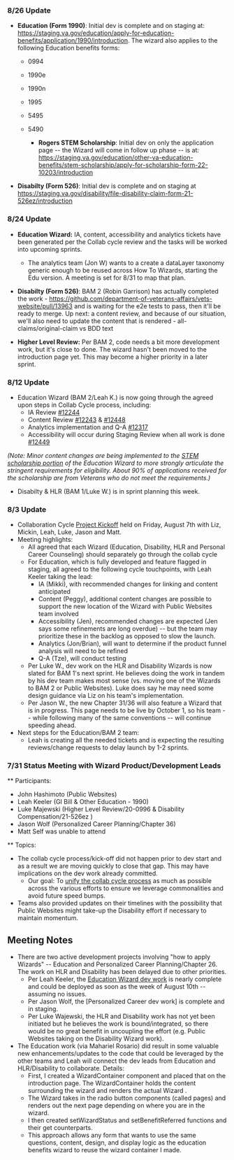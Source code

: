 ### 8/26 Update


- **Education (Form 1990)**: Initial dev is complete and on staging at: https://staging.va.gov/education/apply-for-education-benefits/application/1990/introduction. The wizard also applies to the following Education benefits forms:
  - 0994
  - 1990e
  - 1990n
  - 1995
  - 5495
  - 5490
  
      - **Rogers STEM Scholarship**: Initial dev on only the application page -- the Wizard will come in follow up phase -- is at: https://staging.va.gov/education/other-va-education-benefits/stem-scholarship/apply-for-scholarship-form-22-10203/introduction

- **Disabilty (Form 526)**: Initial dev is complete and on staging at https://staging.va.gov/disability/file-disability-claim-form-21-526ez/introduction


### 8/24 Update

- **Education Wizard:**  IA, content, accessibility and analytics tickets have been generated per the Collab cycle review and the tasks will be worked into upcoming sprints.
   - The analytics team (Jon W) wants to a create a dataLayer taxonomy generic enough to be reused across How To Wizards, starting the Edu version.  A meeting is set for 8/31 to map that plan.

- **Disabilty (Form 526)**: BAM 2 (Robin Garrison) has actually completed the work - https://github.com/department-of-veterans-affairs/vets-website/pull/13963 and is waiting for the e2e tests to pass, then it'll be ready to merge. Up next: a content review, and because of our situation, we'll also need to update the content that is rendered - all-claims/original-claim vs BDD text

- **Higher Level Review:** Per BAM 2, code needs a bit more development work, but it's close to done. The wizard hasn't been moved to the introduction page yet. This may become a higher priority in a later sprint.


### 8/12 Update

- Education Wizard (BAM 2/Leah K.) is now going through the agreed upon steps in Collab Cycle process, including:
  - IA Review [#12244](https://github.com/department-of-veterans-affairs/va.gov-team/issues/12244)
  - Content Review [#12243](https://app.zenhub.com/workspaces/vsp-5cedc9cce6e3335dc5a49fc4/issues/department-of-veterans-affairs/va.gov-team/12243) & [#12448](https://github.com/department-of-veterans-affairs/va.gov-team/issues/12248)
  - Analytics implementation and Q-A [#12317](https://github.com/department-of-veterans-affairs/va.gov-team/issues/12317)
  - Accessibility will occur during Staging Review when all work is done [#12449](https://github.com/department-of-veterans-affairs/va.gov-team/issues/12249)

*(Note: Minor content changes are being implemented to the [STEM scholarship portion](https://github.com/department-of-veterans-affairs/va.gov-team/blob/master/products/education-careers/stem/stem-standalone-10203/10203_product_outline.md) of the Education Wizard to more strongly articulate the stringent requirements for eligibility.  About 90% of applications received for the scholarship are from Veterans who do not meet the requirements.)*
  
- Disabilty & HLR (BAM 1/Luke W.) is in sprint planning this week.


### 8/3 Update

- Collaboration Cycle [Project Kickoff](https://github.com/department-of-veterans-affairs/va.gov-team/issues/116450) held on Friday, August 7th with Liz, Mickin, Leah, Luke, Jason and Matt.   
- Meeting highlights:
  - All agreed that each Wizard (Education, Disability, HLR and Personal Career Counseling) should separately go through the collab cycle
  - For Education, which is fully developed and feature flagged in staging, all agreed to the following cycle touchpoints, with Leah Keeler taking the lead:
      - IA (Mikki), with recommended changes for linking and content anticipated
      - Content (Peggy), additional content changes are possible to support the new location of the Wizard with Public Websites team involved
      - Accessibility (Jen), recommended changes are expected (Jen says some refinements are long overdue) -- but the team may prioritize these in the backlog as opposed to slow the launch.
      - Analytics (Jon/Brian), will want to determine if the product funnel analysis will need to be refined
      - Q-A (Tze), will conduct testing
  - Per Luke W., dev work on the HLR and Disability Wizards is now slated for BAM 1's next sprint. He believes doing the work in tandem by his dev team makes most sense (vs. moving one of the Wizards to BAM 2 or Public Websites).   Luke does say he may need some design guidance via Liz on his team's implementation.
  - Per Jason W., the new Chapter 31/36 will also feature a Wizard that is in progress.   This page needs to be live by October 1, so his team -- while following many of the same conventions -- will continue speeding ahead. 
- Next steps for the Education/BAM 2 team:
  - Leah is creating all the needed tickets and is expecting the resulting reviews/change requests to delay launch by 1-2 sprints.
  
### 7/31 Status Meeting with Wizard Product/Development Leads
** Participants:
- John Hashimoto (Public Websites)
- Leah Keeler (GI Bill & Other Education - 1990)
- Luke Majewski (Higher Level Review/20-0996 & Disability Compensation/21-526ez )
- Jason Wolf (Personalized Career Planning/Chapter 36)
- Matt Self was unable to attend

** Topics:

- The collab cycle process/kick-off did not happen prior to dev start and as a result we are moving quickly to close that gap.  This may have implications on the dev work already committed.
  - Our goal: To [unify the collab cycle process](https://github.com/department-of-veterans-affairs/va.gov-team/issues/7549) as much as possible across the various efforts to ensure we leverage commonalities and avoid future speed bumps.
- Teams also provided updates on their timelines with the possibility that Public Websites might take-up the Disability effort if necessary to maintain momentum.

## Meeting Notes

- There are two active development projects involving "how to apply Wizards" -- Education and Personalized Career Planning/Chapter 26.  The work on HLR and Disability has been delayed due to other priorities.
  - Per Leah Keeler, the [Education Wizard dev work](https://github.com/department-of-veterans-affairs/va.gov-team/issues/11227) is nearly complete and could be deployed as soon as the week of August 10th -- assuming no issues.
  - Per Jason Wolf, the [Personalized Career dev work] is complete and in staging.
  - Per Luke Wajewski, the HLR and Disability work has not yet been initiated but he believes the work is bound/integrated, so there would be no great benefit in uncoupling the effort (e.g. Public Websites taking on the Disability Wizard work).
- The Education work (via Mahariel Rosario) did result in some valuable new enhancements/updates to the code that could be leveraged by the other teams and Leah will connect the dev leads from Education and HLR/Disability to collaborate. Details:
  - First, I created a WizardContainer component and placed that on the introduction page.  The WizardContainer holds the content surrounding the wizard and renders the actual Wizard .
  - The Wizard takes in the radio button components (called pages) and renders out the next page depending on where you are in the wizard.
  - I then created  setWizardStatus and setBenefitReferred functions and their get counterparts.
  - This approach allows any form that wants to use the same questions, content,  design, and display logic as the education benefits wizard to reuse the wizard container I made.
  
